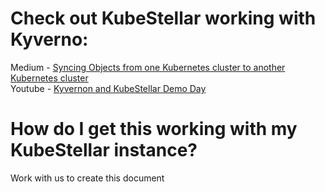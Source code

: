 # Check out KubeStellar working with Kyverno:
Medium - [Syncing Objects from one Kubernetes cluster to another Kubernetes cluster](https://medium.com/@yana1205dev/syncing-objects-between-kubernetes-kubernetes-bcedafdc80c2)<br/>
Youtube - [Kyvernon and KubeStellar Demo Day](https://youtu.be/tcpequs5pVM)<br/>

# How do I get this working with my KubeStellar instance?
Work with us to create this document
